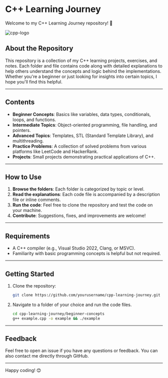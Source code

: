 # C++ Learning Journey

Welcome to my C++ Learning Journey repository! 🎉

![cpp-logo](/C++/public/cpp-logo.svg)

## About the Repository

This repository is a collection of my C++ learning projects, exercises, and notes. Each folder and file contains code along with detailed explanations to help others understand the concepts and logic behind the implementations. Whether you're a beginner or just looking for insights into certain topics, I hope you'll find this helpful.

---

## Contents

- **Beginner Concepts**: Basics like variables, data types, conditionals, loops, and functions.
- **Intermediate Topics**: Object-oriented programming, file handling, and pointers.
- **Advanced Topics**: Templates, STL (Standard Template Library), and multithreading.
- **Practice Problems**: A collection of solved problems from various platforms like LeetCode and HackerRank.
- **Projects**: Small projects demonstrating practical applications of C++.

---

## How to Use

1. **Browse the folders**: Each folder is categorized by topic or level.
2. **Read the explanations**: Each code file is accompanied by a description file or inline comments.
3. **Run the code**: Feel free to clone the repository and test the code on your machine.
4. **Contribute**: Suggestions, fixes, and improvements are welcome!

---

## Requirements

- A C++ compiler (e.g., Visual Studio 2022, Clang, or MSVC).
- Familiarity with basic programming concepts is helpful but not required.

---

## Getting Started

1. Clone the repository:
   ```bash
   git clone https://github.com/yourusername/cpp-learning-journey.git
   ```
2. Navigate to a folder of your choice and run the code files.
   ```bash
   cd cpp-learning-journey/beginner-concepts
   g++ example.cpp -o example && ./example
   ```

---

## Feedback

Feel free to open an issue if you have any questions or feedback. You can also contact me directly through GitHub.

---

Happy coding! 😊
